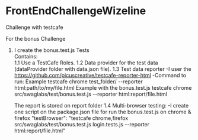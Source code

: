 # FrontEndChallengeWizeline
Challenge with testcafe

For the bonus Challenge
1. I create the bonus.test.js Tests\
  Contains:\
  1.1 Use a TestCafe Roles.
  1.2 Data provider for the test data (dataProvider folder with data.json file).
  1.3 Test data reporter
    -I user the https://github.com/picuscreative/testcafe-reporter-html
    -Command to run:
      Example
      testcafe chrome test_folder/ --reporter html:path/to/my/file.html
      Example with the bonus.test.js
      testcafe chrome src/swaglabs/test/bonus.test.js --reporter html:report/file.html

    The report is stored on report folder
  1.4 Multi-browser testing: 
    -I create one script on the package.json file for run the bonus.test.js on chrome & firefox
    "testBrowser": "testcafe chrome,firefox src/swaglabs/test/bonus.test.js login.tests.js --reporter html:report/file.html"
